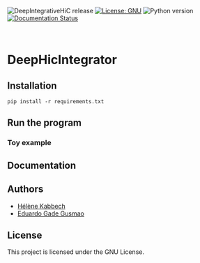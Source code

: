 ![DeepIntegrativeHiC release](https://img.shields.io/badge/DeepIntegrativeHiC-v0.1-blue.svg)
[![License: GNU](https://img.shields.io/badge/License-GNU-yellow.svg)](https://opensource.org/licenses/gpl-license)
![Python version](https://img.shields.io/badge/python-3-brightgreen.svg)
[![Documentation Status](https://readthedocs.org/projects/deephicintegrator/badge/?version=latest)](https://deephicintegrator.readthedocs.io/en/latest/?badge=latest)


<br>

# DeepHicIntegrator

## Installation

```
pip install -r requirements.txt
```


## Run the program

### Toy example


## Documentation


## Authors

- [Hélène Kabbech](https://github.com/kabhel)
- [Eduardo Gade Gusmao](https://github.com/eggduzao)

## License

This project is licensed under the GNU License.